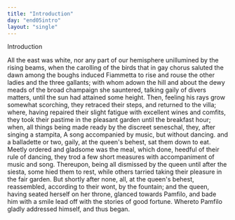 ```yaml
---
title: "Introduction"
day: "end05intro"
layout: "single"
---
```

<html>
 <head>
 </head>
 <body>
  <div id="d05intro" type="introduction" who="author">
   <head>
    Introduction
   </head>
   <p>
    <milestone id="p05980002"/>
    <!--(sc)-->
    All
    <!--(/sc)-->
    the east was white, nor any part of our hemisphere
 unillumined
 by the rising beams, when the carolling of the birds that in
 gay chorus saluted the dawn among the boughs induced Fiammetta
 to rise and rouse the other ladies and the three gallants; with whom
 adown the hill and about the dewy meads of the broad champaign
 she sauntered, talking gaily of divers matters, until the sun had
      attained some height.
    <milestone id="p05980003"/>
    Then, feeling his rays grow somewhat
 scorching, they retraced their steps, and returned to the villa; where,
 having repaired their slight fatigue with excellent wines and comfits,
 they took their pastime in the pleasant garden until the breakfast
 hour; when, all things being made ready by the discreet seneschal,
 they, after singing a stampita,
    <note>
     A song accompanied by music, but
 without dancing.
    </note>
    and a balladette or two, gaily, at the
 queen's behest, sat them down to eat.
    <milestone id="p05980004"/>
    Meetly ordered and gladsome
 was the meal, which done, heedful of their rule of dancing, they
 trod a few short measures with accompaniment of music and song.
 Thereupon, being all dismissed by the queen until after the siesta,
 some hied them to rest, while others tarried taking their pleasure in
 the fair garden.
    <milestone id="p05980005"/>
    But shortly after none, all, at the queen's behest,
 reassembled, according to their wont, by the fountain; and the
 queen, having seated herself on her throne, glanced towards Pamfilo,
 and bade him with a smile lead off with the stories of good fortune.
 Whereto Pamfilo gladly addressed himself, and thus began.
   </p>
  </div>
 </body>
</html>